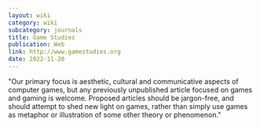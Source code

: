 ```yaml
---
layout: wiki
category: wiki
subcategory: journals
title: Game Studies
publication: Web
link: http://www.gamestudies.org
date: 2022-11-20
---
```


"Our primary focus is aesthetic, cultural and communicative aspects of computer games, but any previously unpublished article focused on games and gaming is welcome. Proposed articles should be jargon-free, and should attempt to shed new light on games, rather than simply use games as metaphor or illustration of some other theory or phenomenon."
